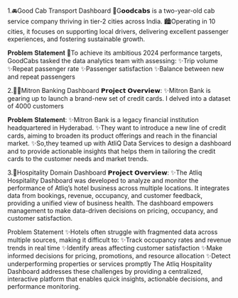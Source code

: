 1.🚘Good Cab Transport Dashboard
🚗G𝗼𝗼𝗱𝗰𝗮𝗯𝘀 is a two-year-old cab service company thriving in tier-2 cities across India. 
🏙️Operating in 10 cities, it focuses on supporting local drivers, delivering excellent passenger experiences, and fostering sustainable growth. 

 𝐏𝐫𝐨𝐛𝐥𝐞𝐦 𝐒𝐭𝐚𝐭𝐞𝐦𝐞𝐧𝐭
🎯To achieve its ambitious 2024 performance targets, GoodCabs tasked the data analytics team with assessing:
✨Trip volume
✨Repeat passenger rate
✨Passenger satisfaction
✨Balance between new and repeat passengers

2.🏦💸Mitron Banking Dashboard
 𝗣𝗿𝗼𝗷𝗲𝗰𝘁 𝗢𝘃𝗲𝗿𝘃𝗶𝗲𝘄:
✨Mitron Bank is gearing up to launch a brand-new set of credit cards. I delved into a dataset of 4000 customers 
 
 𝐏𝐫𝐨𝐛𝐥𝐞𝐦 𝐒𝐭𝐚𝐭𝐞𝐦𝐞𝐧𝐭: 
✨Mitron Bank is a legacy financial institution headquartered in Hyderabad. 
✨They want to introduce a new line of credit cards, aiming to broaden its product offerings and reach in the financial market.
✨So,they teamed up with AtliQ Data Services to design a dashboard and to provide actionable insights that helps them in tailoring the credit cards to the customer needs and market trends.

3.🏨Hospitality Domain Dashboard
 𝗣𝗿𝗼𝗷𝗲𝗰𝘁 𝗢𝘃𝗲𝗿𝘃𝗶𝗲𝘄:
✨The Atliq Hospitality Dashboard was developed to analyze and monitor the performance of Atliq’s hotel business across multiple locations. It integrates data from bookings, revenue, occupancy, and customer feedback, providing a unified view of business health. The dashboard empowers management to make data-driven decisions on pricing, occupancy, and customer satisfaction.

 Problem Statement
✨Hotels often struggle with fragmented data across multiple sources, making it difficult to:
✨Track occupancy rates and revenue trends in real time
✨Identify areas affecting customer satisfaction
✨Make informed decisions for pricing, promotions, and resource allocation
✨Detect underperforming properties or services promptly
The Atliq Hospitality Dashboard addresses these challenges by providing a centralized, interactive platform that enables quick insights, actionable decisions, and performance monitoring.
